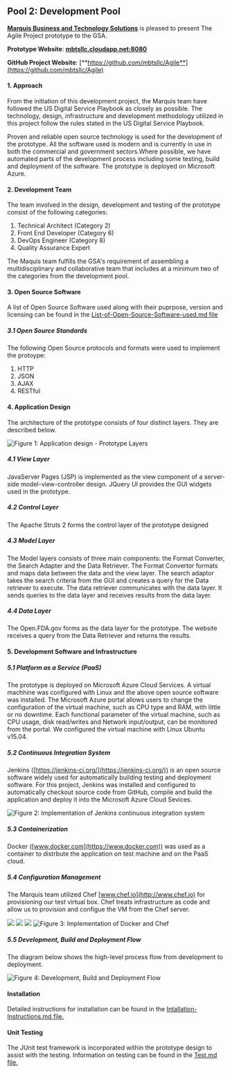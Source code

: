 ## Pool 2: Development Pool

[**Marquis Business and Technology Solutions**](http://mbtsllc.com/) is pleased to present The Agile Project prototype to the GSA.

**Prototype Website**: [**mbtsllc.cloudapp.net:8080**](mbtsllc.cloudapp.net:8080)

**GitHub Project Website**: [**https://github.com/mbtsllc/Agile**](https://github.com/mbtsllc/Agile)

#### 1. Approach

From the initiation of this development project, the Marquis team have followed the US Digital Service Playbook as closely as possible. The technology, design, infrastructure and development methodology utilized in this project follow the rules stated in the US Digital Service Playbook.

Proven and reliable open source technology is used for the development of the prototype. All the software used is modern and is currently in use in both the commercial and government sectors.Where possible, we have automated parts of the development process including some testing, build and deployment of the software. The prototype is deployed on Microsoft Azure.

#### 2. Development Team

The team involved in the design, development and testing of the prototype consist of the following categories:

1. Technical Architect (Category 2)
2. Front End Developer (Category 6)
3. DevOps Engineer (Category 8)
4. Quality Assurance Expert

The Maquis team fulfills the GSA's requirement of assembling a multidisciplinary and collaborative team that includes at a minimum two of the categories from the development pool.

#### 3. Open Source Software

A list of Open Source Software used along with their puprpose, version and licensing can be found in the [List-of-Open-Source-Software-used.md file](https://github.com/mbtsllc/Agile/blob/master/List-of-Open-Source-Software-used.md)

##### 3.1 Open Source Standards

The following Open Source protocols and formats were used to implement the protoype:

1.	HTTP
2.	JSON
3.	AJAX
4.	RESTful

#### 4. Application Design

The architecture of the prototype consists of four distinct layers. They are described below.

![Figure 1: Application design - Prototype Layers](http://)

##### 4.1 View Layer

JavaServer Pages (JSP) is implemented as the view component of a server-side model-view-controller design. JQuery UI provides the GUI widgets used in the prototype.

##### 4.2 Control Layer

The Apache Struts 2 forms the control layer of the prototype designed

##### 4.3 Model Layer

The Model layers consists of three main components: the Format Converter, the Search Adapter and the Data Retriever. The Format Convertor formats and maps data between the data and the view layer. The search adaptor takes the search criteria from the GUI and creates a query for the Data retriever to execute. The data retriever communicates with the data layer. It sends queries to the data layer and receives results from the data layer.

##### 4.4 Data Layer

The Open.FDA.gov forms as the data layer for the prototype. The website receives a query from the Data Retriever and returns the results.

#### 5. Development Software and Infrastructure

##### 5.1 Platform as a Service (PaaS)

The prototype is deployed on Microsoft Azure Cloud Services. A virtual machhine was configured with Linux and the above open source software was installed. The Microsoft Azure portal allows users to change the configuration of the virtual machine, such as CPU type and RAM, with little or no downtime. Each functional parameter of the virtual machine, such as CPU usage, disk read/writes and Network input/output, can be monitored from the portal. We configured the virtual machine  with Linux Ubuntu v15.04.

##### 5.2 Continuous Integration System

Jenkins ([https://jenkins-ci.org/](https://jenkins-ci.org/)) is an open source software widely used for automatically building testing and deployment software. For this project, Jenkins was installed and configured to automatically checkout source code from GitHub, compile and build the application and deploy it into the Microsoft Azure Cloud Sevices.

![Figure 2: Implementation of Jenkins continuous integration system](http://)

##### 5.3 Containerization

Docker ([www.docker.com](https://www.docker.com)) was used as a container to distrbute the application on test machine and on the PaaS cloud.

##### 5.4 Configuration Management

The Marquis team utilized Chef [www.chef.io](http://www.chef.io) for provisioning our test virtual box. Chef treats infrastructure as code and allow us to provision and configue the VM from the Chef server.

![](http://)
![](http://)
![](http://)
![Figure 3: Implementation of Docker and Chef](http://)

##### 5.5 Development, Build and Deployment Flow

The diagram below shows the high-level process flow from development to deployment.

![Figure 4: Development, Build and Deployment Flow](http://)

#### Installation

Detailed instructions for installation can be found in the [Intallation-Instructions.md file.](https://github.com/mbtsllc/Agile/blob/master/Installation-Instructions.md)

#### Unit Testing

The JUnit test framework is incorporated within the prototype design to assist with the testing. Information on testing can be found in the [Test.md file.](https://github.com/mbtsllc/Agile/blob/master/Test.md)

















